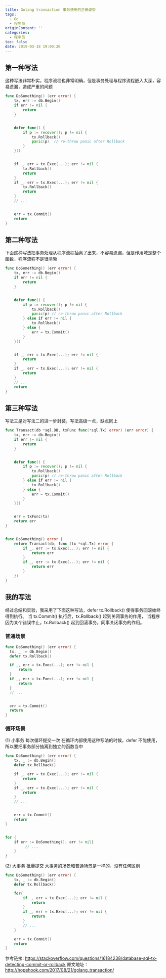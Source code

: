 ```yaml
---
title: Golang transaction 事务使用的正确姿势
tags:
  - Go
  - 程序员
originContent: ''
categories:
  - 程序员
toc: false
date: 2019-03-18 19:00:26
---
```


## 第一种写法
这种写法非常朴实，程序流程也非常明确，但是事务处理与程序流程嵌入太深，容易遗漏，造成严重的问题

```go
func DoSomething() (err error) {
    tx, err := db.Begin()
    if err != nil {
        return
    }


    defer func() {
        if p := recover(); p != nil {
            tx.Rollback()
            panic(p)  // re-throw panic after Rollback
        }
    }()


    if _, err = tx.Exec(...); err != nil {
        tx.Rollback()
        return
    }
    if _, err = tx.Exec(...); err != nil {
        tx.Rollback()
        return
    }
    // ...


    err = tx.Commit()
    return
}
```
## 第二种写法
下面这种写法把事务处理从程序流程抽离了出来，不容易遗漏，但是作用域是整个函数，程序流程不是很清晰

```go
func DoSomething() (err error) {
    tx, err := db.Begin()
    if err != nil {
        return
    }


    defer func() {
        if p := recover(); p != nil {
            tx.Rollback()
            panic(p) // re-throw panic after Rollback
        } else if err != nil {
            tx.Rollback()
        } else {
            err = tx.Commit()
        }
    }()


    if _, err = tx.Exec(...); err != nil {
        return
    }
    if _, err = tx.Exec(...); err != nil {
        return
    }
    // ...
    return
}
```
## 第三种写法
写法三是对写法二的进一步封装，写法高级一点，缺点同上

```go
func Transact(db *sql.DB, txFunc func(*sql.Tx) error) (err error) {
    tx, err := db.Begin()
    if err != nil {
        return
    }


    defer func() {
        if p := recover(); p != nil {
            tx.Rollback()
            panic(p) // re-throw panic after Rollback
        } else if err != nil {
            tx.Rollback()
        } else {
            err = tx.Commit()
        }
    }()


    err = txFunc(tx)
    return err
}


func DoSomething() error {
    return Transact(db, func (tx *sql.Tx) error {
        if _, err := tx.Exec(...); err != nil {
            return err
        }
        if _, err := tx.Exec(...); err != nil {
            return err
        }
    })
}
```

## 我的写法
经过总结和实验，我采用了下面这种写法，defer tx.Rollback() 使得事务回滚始终得到执行。 当 tx.Commit() 执行后，tx.Rollback() 起到关闭事务的作用， 当程序因为某个错误中止，tx.Rollback() 起到回滚事务，同事关闭事务的作用。

### 普通场景
```go
func DoSomething() (err error) {
  tx, _ := db.Begin()
  defer tx.Rollback()

  if _, err = tx.Exec(...); err != nil {
      return
  }
  if _, err = tx.Exec(...); err != nil {
      return
  }
  // ...


  err = tx.Commit()
  return
}
```
### 循环场景
(1) 小事务 每次循环提交一次 在循环内部使用这种写法的时候，defer 不能使用，所以要把事务部分抽离到独立的函数当中

```go
func DoSomething() (err error) {
    tx, _ := db.Begin()
    defer tx.Rollback()

    if _, err = tx.Exec(...); err != nil {
        return
    }
    if _, err = tx.Exec(...); err != nil {
        return
    }
    // ...


    err = tx.Commit()
    return
}


for {
    if err := DoSomething(); err != nil{
         // ...
    }
}
```
(2) 大事务 批量提交 大事务的场景和普通场景是一样的，没有任何区别

```go
func DoSomething() (err error) {
    tx, _ := db.Begin()
    defer tx.Rollback()

    for{
        if _, err = tx.Exec(...); err != nil {
            return
        }
        if _, err = tx.Exec(...); err != nil {
            return
        }
        // ...
    }

    err = tx.Commit()
    return
}
```

参考链接:
https://stackoverflow.com/questions/16184238/database-sql-tx-detecting-commit-or-rollback
原文地址：
http://hopehook.com/2017/08/21/golang_transaction/